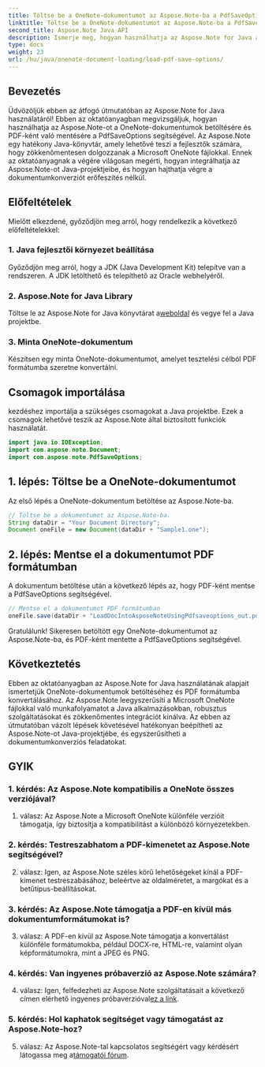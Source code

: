 ```yaml
---
title: Töltse be a OneNote-dokumentumot az Aspose.Note-ba a PdfSaveOptions használatával
linktitle: Töltse be a OneNote-dokumentumot az Aspose.Note-ba a PdfSaveOptions használatával
second_title: Aspose.Note Java API
description: Ismerje meg, hogyan használhatja az Aspose.Note for Java alkalmazást OneNote-dokumentumok betöltéséhez és PDF formátumba konvertálásához. Egyszerűsítse dokumentum-átalakítási feladatait az Aspose.Note segítségével.
type: docs
weight: 23
url: /hu/java/onenote-document-loading/load-pdf-save-options/
---
```

## Bevezetés

Üdvözöljük ebben az átfogó útmutatóban az Aspose.Note for Java használatáról! Ebben az oktatóanyagban megvizsgáljuk, hogyan használhatja az Aspose.Note-ot a OneNote-dokumentumok betöltésére és PDF-ként való mentésére a PdfSaveOptions segítségével. Az Aspose.Note egy hatékony Java-könyvtár, amely lehetővé teszi a fejlesztők számára, hogy zökkenőmentesen dolgozzanak a Microsoft OneNote fájlokkal. Ennek az oktatóanyagnak a végére világosan megérti, hogyan integrálhatja az Aspose.Note-ot Java-projektjeibe, és hogyan hajthatja végre a dokumentumkonverziót erőfeszítés nélkül.

## Előfeltételek

Mielőtt elkezdené, győződjön meg arról, hogy rendelkezik a következő előfeltételekkel:

### 1. Java fejlesztői környezet beállítása

Győződjön meg arról, hogy a JDK (Java Development Kit) telepítve van a rendszeren. A JDK letölthető és telepíthető az Oracle webhelyéről.

### 2. Aspose.Note for Java Library

 Töltse le az Aspose.Note for Java könyvtárat a[weboldal](https://releases.aspose.com/note/java/) és vegye fel a Java projektbe.

### 3. Minta OneNote-dokumentum

Készítsen egy minta OneNote-dokumentumot, amelyet tesztelési célból PDF formátumba szeretne konvertálni.

## Csomagok importálása

kezdéshez importálja a szükséges csomagokat a Java projektbe. Ezek a csomagok lehetővé teszik az Aspose.Note által biztosított funkciók használatát.

```java
import java.io.IOException;
import com.aspose.note.Document;
import com.aspose.note.PdfSaveOptions;
```

## 1. lépés: Töltse be a OneNote-dokumentumot

Az első lépés a OneNote-dokumentum betöltése az Aspose.Note-ba.

```java
// Töltse be a dokumentumot az Aspose.Note-ba.
String dataDir = "Your Document Directory";
Document oneFile = new Document(dataDir + "Sample1.one");
```

## 2. lépés: Mentse el a dokumentumot PDF formátumban

A dokumentum betöltése után a következő lépés az, hogy PDF-ként mentse a PdfSaveOptions segítségével.

```java
// Mentse el a dokumentumot PDF formátumban
oneFile.save(dataDir + "LoadDocIntoAsposeNoteUsingPdfsaveoptions_out.pdf", new PdfSaveOptions());
```

Gratulálunk! Sikeresen betöltött egy OneNote-dokumentumot az Aspose.Note-ba, és PDF-ként mentette a PdfSaveOptions segítségével.

## Következtetés

Ebben az oktatóanyagban az Aspose.Note for Java használatának alapjait ismertetjük OneNote-dokumentumok betöltéséhez és PDF formátumba konvertálásához. Az Aspose.Note leegyszerűsíti a Microsoft OneNote fájlokkal való munkafolyamatot a Java alkalmazásokban, robusztus szolgáltatásokat és zökkenőmentes integrációt kínálva. Az ebben az útmutatóban vázolt lépések követésével hatékonyan beépítheti az Aspose.Note-ot Java-projektjébe, és egyszerűsítheti a dokumentumkonverziós feladatokat.

## GYIK

### 1. kérdés: Az Aspose.Note kompatibilis a OneNote összes verziójával?

1. válasz: Az Aspose.Note a Microsoft OneNote különféle verzióit támogatja, így biztosítja a kompatibilitást a különböző környezetekben.

### 2. kérdés: Testreszabhatom a PDF-kimenetet az Aspose.Note segítségével?

2. válasz: Igen, az Aspose.Note széles körű lehetőségeket kínál a PDF-kimenet testreszabásához, beleértve az oldalméretet, a margókat és a betűtípus-beállításokat.

### 3. kérdés: Az Aspose.Note támogatja a PDF-en kívül más dokumentumformátumokat is?

3. válasz: A PDF-en kívül az Aspose.Note támogatja a konvertálást különféle formátumokba, például DOCX-re, HTML-re, valamint olyan képformátumokra, mint a JPEG és PNG.

### 4. kérdés: Van ingyenes próbaverzió az Aspose.Note számára?

 4. válasz: Igen, felfedezheti az Aspose.Note szolgáltatásait a következő címen elérhető ingyenes próbaverzióval[ez a link](https://releases.aspose.com/).

### 5. kérdés: Hol kaphatok segítséget vagy támogatást az Aspose.Note-hoz?

 5. válasz: Az Aspose.Note-tal kapcsolatos segítségért vagy kérdésért látogassa meg a[támogatói fórum](https://forum.aspose.com/c/note/28).